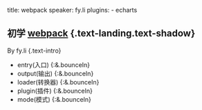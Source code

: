 title: webpack
speaker: fy.li
plugins:
    - echarts

<slide  class="bg-black aligncenter" image="https://source.unsplash.com/random .dark">

## 初学 [webpack](https://webpack.docschina.org/) {.text-landing.text-shadow}

By fy.li {.text-intro}

<slide  class="bg-black aligncenter" image="https://source.unsplash.com/random .dark">

- entry(入口) {:&.bounceIn}
- output(输出) {:&.bounceIn}
- loader(转换器) {:&.bounceIn}
- plugin(插件) {:&.bounceIn}
- mode(模式) {:&.bounceIn}
<slide  class="bg-black aligncenter" image="https://source.unsplash.com/random .dark">

